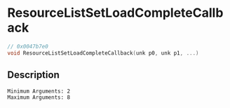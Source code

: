 # ResourceListSetLoadCompleteCallback
```c
// 0x0047b7e0
void ResourceListSetLoadCompleteCallback(unk p0, unk p1, ...)
```
## Description
```
Minimum Arguments: 2
Maximum Arguments: 8
```
